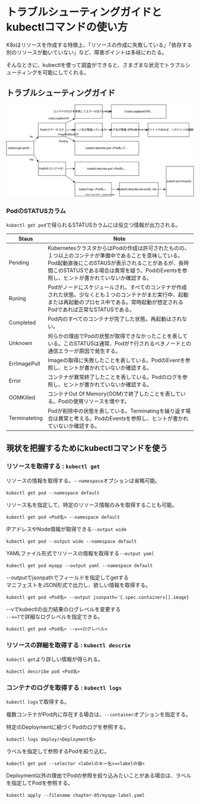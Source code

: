 # トラブルシューティングガイドとkubectlコマンドの使い方

K8sはリソースを作成する特徴上、「リソースの作成に失敗している」「依存する別のリソースが動いていない」など、障害ポイントは多岐にわたる。

そんなときに、kubectlを使って調査ができると、さまざまな状況でトラブルシューティングを可能にしてくれる。

## トラブルシューティングガイド

![over view](./Troubleshooting.drawio.svg)

### PodのSTATUSカラム

`kubectl get pod`で得られるSTATUSカラムには役立つ情報が出力される。

| Staus         | Note |
|---------------|------|
| Pending       | KubernetesクラスタからはPodの作成は許可されたものの、１つ以上のコンテナが準備中であることを意味している。Pod起動直後にこのSTAUSが表示されることがあるが、長時間このSTATUSである場合は異常を疑う。PodのEventsを参照し、ヒントが書かれていないか確認する。     |
| Runing        | Podがノードにスケジュールされ、すべてのコンテナが作成された状態。少なくとも１つのコンテナがまだ実行中、起動または再起動のプロセス中である。常時起動が想定されるPodであれば正常なSTATUSである。     |
| Completed     | Pod内のすべてのコンテナが完了した状態。再起動はされない。     |
| Unknown       | 何らかの理由でPodの状態が取得できなかったことを表している。このSTATUSは通常、Podが↑行されるべきノードとの通信エラーが原因で発生する。     |
| ErrImagePull  | Imageの取得に失敗したことを表している。PodのEventを参照し、ヒントが書かれていないか確認する。     |
| Error         | コンテナが異常終了したことを表している。Podのログを参照し、ヒントが書かれていないか確認する。     |
| OOMKilled     | コンテナOut Of Memory(OOM)で終了したことを表している。Podの使用リソースを増やす。     |
| Terminateting | Podが削除中の状態を表している。Terminatingを繰り返す場合は異常と考える。PodのEventsを参照し、ヒントが書かれていないか確認する。     |

## 現状を把握するためにkubectlコマンドを使う

### リソースを取得する : `kubectl get`

リソースの情報を取得する。`--namespace`オプションは省略可能。

`kubectl get pod --namespace default`

リソース名を指定して、特定のリソース情報のみを取得することも可能。

`kubectl get pod <Pod名> --namespace default`

IPアドレスやNode情報が取得できる`--output wide`

`kubectl get pod --output wide --namespace default`

YAMLファイル形式でリソースの情報を取得する`--output yaml`

`kubectl get pod myapp --output yaml --namespace default`

--outputでjsonpathでフィールドを指定してgetする  
マニフェストをJSON形式で出力し、欲しい情報を取得する。

`kubectl get pod <Pod名> --output jsonpath='{.spec.containers[].image}`

--vでkubectlの出力結果のログレベルを変更する  
`--v=7`で詳細なログレベルを指定できる。

`kubectl get pod <Pod名> --v=<ログレベル>`

### リソースの詳細を取得する : `kubectl descrie`

`kubectl get`より詳しい情報が得られる。

`kubectl describe pod <Pod名>`

### コンテナのログを取得する : `kubectl logs`

`kubectl logs`で取得する。

複数コンテナがPod内に存在する場合は、`--container`オプションを指定する。

特定のDeploymentに紐づくPodのログを参照する。

`kubectl logs deploy/<Deployment名>`

ラベルを指定して参照するPodを絞り込む。

`kubectl get pod --selector <labelのキー名>=<labelの値>`

Deployment以外の理由でPodの参照を絞り込みたいことがある場合は、ラベルを指定してPodを参照する。

`kubectl apply --filename chapter-05/myapp-label.yaml`

